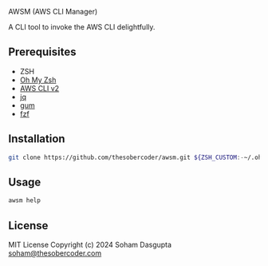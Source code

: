 AWSM (AWS CLI Manager)

A CLI tool to invoke the AWS CLI delightfully.

## Prerequisites

- ZSH
- [Oh My Zsh](https://github.com/ohmyzsh/ohmyzsh)
- [AWS CLI v2](https://github.com/aws/aws-cli)
- [jq](https://github.com/jqlang/jq)
- [gum](https://github.com/charmbracelet/gum)
- [fzf](https://github.com/junegunn/fzf)

## Installation

```sh
git clone https://github.com/thesobercoder/awsm.git ${ZSH_CUSTOM:-~/.oh-my-zsh/custom}/plugins/awsm
```

## Usage

```sh
awsm help
```

## License

MIT License Copyright (c) 2024 Soham Dasgupta soham@thesobercoder.com
